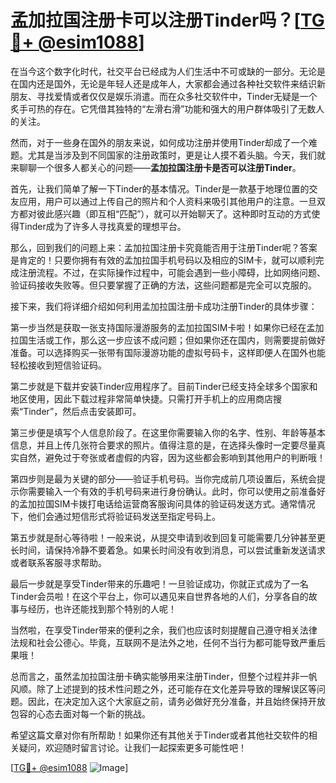 # 孟加拉国注册卡可以注册Tinder吗？[[TG💪+ @esim1088](https://t.me/s/esim1088)]

在当今这个数字化时代，社交平台已经成为人们生活中不可或缺的一部分。无论是在国内还是国外，无论是年轻人还是成年人，大家都会通过各种社交软件来结识新朋友、寻找爱情或者仅仅是娱乐消遣。而在众多社交软件中，Tinder无疑是一个炙手可热的存在。它凭借其独特的“左滑右滑”功能和强大的用户群体吸引了无数人的关注。

然而，对于一些身在国外的朋友来说，如何成功注册并使用Tinder却成了一个难题。尤其是当涉及到不同国家的注册政策时，更是让人摸不着头脑。今天，我们就来聊聊一个很多人都关心的问题——**孟加拉国注册卡是否可以注册Tinder**。

首先，让我们简单了解一下Tinder的基本情况。Tinder是一款基于地理位置的交友应用，用户可以通过上传自己的照片和个人资料来吸引其他用户的注意。一旦双方都对彼此感兴趣（即互相“匹配”），就可以开始聊天了。这种即时互动的方式使得Tinder成为了许多人寻找真爱的理想平台。

那么，回到我们的问题上来：孟加拉国注册卡究竟能否用于注册Tinder呢？答案是肯定的！只要你拥有有效的孟加拉国手机号码以及相应的SIM卡，就可以顺利完成注册流程。不过，在实际操作过程中，可能会遇到一些小障碍，比如网络问题、验证码接收失败等。但只要掌握了正确的方法，这些问题都是完全可以克服的。

接下来，我们将详细介绍如何利用孟加拉国注册卡成功注册Tinder的具体步骤：

第一步当然是获取一张支持国际漫游服务的孟加拉国SIM卡啦！如果你已经在孟加拉国生活或工作，那么这一步应该不成问题；但如果你还在国内，则需要提前做好准备。可以选择购买一张带有国际漫游功能的虚拟号码卡，这样即便人在国外也能轻松接收到短信验证码。

第二步就是下载并安装Tinder应用程序了。目前Tinder已经支持全球多个国家和地区使用，因此下载过程非常简单快捷。只需打开手机上的应用商店搜索“Tinder”，然后点击安装即可。

第三步便是填写个人信息阶段了。在这里你需要输入你的名字、性别、年龄等基本信息，并且上传几张符合要求的照片。值得注意的是，在选择头像时一定要尽量真实自然，避免过于夸张或者虚假的内容，因为这些都会影响到其他用户的判断哦！

第四步则是最为关键的部分——验证手机号码。当你完成前几项设置后，系统会提示你需要输入一个有效的手机号码来进行身份确认。此时，你可以使用之前准备好的孟加拉国SIM卡拨打电话给运营商客服询问具体的验证码发送方式。通常情况下，他们会通过短信形式将验证码发送至指定号码上。

第五步就是耐心等待啦！一般来说，从提交申请到收到回复可能需要几分钟甚至更长时间，请保持冷静不要着急。如果长时间没有收到消息，可以尝试重新发送请求或者联系客服寻求帮助。

最后一步就是享受Tinder带来的乐趣吧！一旦验证成功，你就正式成为了一名Tinder会员啦！在这个平台上，你可以遇见来自世界各地的人们，分享各自的故事与经历，也许还能找到那个特别的人呢！

当然啦，在享受Tinder带来的便利之余，我们也应该时刻提醒自己遵守相关法律法规和社会公德心。毕竟，互联网不是法外之地，任何不当行为都可能导致严重后果哦！

总而言之，虽然孟加拉国注册卡确实能够用来注册Tinder，但整个过程并非一帆风顺。除了上述提到的技术性问题之外，还可能存在文化差异导致的理解误区等问题。因此，在决定加入这个大家庭之前，请务必做好充分准备，并且始终保持开放包容的心态去面对每一个新的挑战。

希望这篇文章对你有所帮助！如果你还有其他关于Tinder或者其他社交软件的相关疑问，欢迎随时留言讨论。让我们一起探索更多可能性吧！

[[TG💪+ @esim1088](https://t.me/s/esim1088) ![Image](https://i.postimg.cc/4NQfJmqS/Snipaste-2025-05-13-00-14-12.png)]
